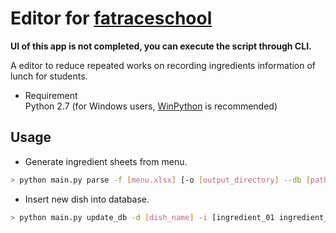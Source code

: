 # Editor for [fatraceschool][url_fatraceschool]
**UI of this app is not completed, you can execute the script through CLI.**

A editor to reduce repeated works on recording ingredients information of lunch for students.

* Requirement  
Python 2.7 (for Windows users, [WinPython][url_winpython] is recommended)


## Usage
* Generate ingredient sheets from menu.
```bash
> python main.py parse -f [menu.xlsx] [-o [output_directory] --db [path_of_database]]
```

* Insert new dish into database.
```bash
> python main.py update_db -d [dish_name] -i [ingredient_01 ingredient_02 ...] [--force [True/False] --db [path_of_database]]
```

[url_fatraceschool]: https://fatraceschool.moe.gov.tw/ "fatraceschool"

[url_winpython]: https://sourceforge.net/projects/winpython/files/WinPython_2.7/2.7.10.3/ "WinPython 2.7"
